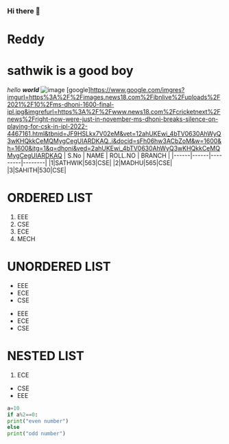 ### Hi there 👋

<!--
**sathwik-reddy413/sathwik-reddy413** is a ✨ _special_ ✨ repository because its `README.md` (this file) appears on your GitHub profile.

Here are some ideas to get you started:

- 🔭 I’m currently working on ...
- 🌱 I’m currently learning ...
- 👯 I’m looking to collaborate on ...
- 🤔 I’m looking for help with ...
- 💬 Ask me about ...
- 📫 How to reach me: ...
- 😄 Pronouns: ...
- ⚡ Fun fact: ...
-->
# Reddy
## <h1> sathwik is a good boy</h1>
*hello* ***world***
![image](https://user-images.githubusercontent.com/84559055/142846071-2f153d86-afff-4ab0-81b8-1eaf4b4ccb03.png)
[google]https://www.google.com/imgres?imgurl=https%3A%2F%2Fimages.news18.com%2Fibnlive%2Fuploads%2F2021%2F10%2Fms-dhoni-1600-final-ipl.jpg&imgrefurl=https%3A%2F%2Fwww.news18.com%2Fcricketnext%2Fnews%2Fright-now-were-just-in-november-ms-dhoni-breaks-silence-on-playing-for-csk-in-ipl-2022-4467161.html&tbnid=JF9HSLkx7V02eM&vet=12ahUKEwi_4bTV0630AhWyQ3wKHQkkCeMQMygCegUIARDKAQ..i&docid=sFh06hw3ACbZoM&w=1600&h=1600&itg=1&q=dhoni&ved=2ahUKEwi_4bTV0630AhWyQ3wKHQkkCeMQMygCegUIARDKAQ
| S.No | NAME | ROLL.NO | BRANCH |
|------|------|---------|--------|
|1|SATHWIK|563|CSE|
|2|MADHU|565|CSE|
|3|SAHITH|530|CSE|
# ORDERED LIST
1. EEE
2. CSE
3. ECE
4. MECH
# UNORDERED LIST
- EEE
- ECE
- CSE

* EEE
* ECE
* CSE

# NESTED LIST
1. ECE
  - CSE
  - EEE

```python code
a=10
if a%2==0:
print("even number")
else
print("odd number")
```
